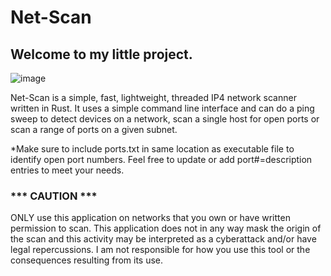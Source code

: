 # Net-Scan

## Welcome to my little project.

![image](https://github.com/patrickramp/net-scan/assets/142554235/a2959dbc-ebb4-4ad8-bc68-a7306fc64198)

Net-Scan is a simple, fast, lightweight, threaded IP4 network scanner written in Rust.
It uses a simple command line interface and can do a ping sweep to detect devices on a network, 
scan a single host for open ports 
or scan a range of ports on a given subnet.

*Make sure to include ports.txt in same location as executable file to identify open port numbers. 
Feel free to update or add port#=description entries to meet your needs. 


### *** CAUTION *** 
ONLY use this application on networks that you own or have written permission to scan. 
This application does not in any way mask the origin of the scan and this activity may be 
interpreted as a cyberattack and/or have legal repercussions. 
I am not responsible for how you use this tool or the consequences resulting from its use. 
